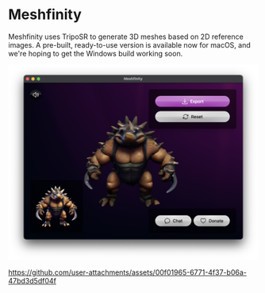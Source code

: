 # Meshfinity

Meshfinity uses TripoSR to generate 3D meshes based on 2D reference images. A pre-built, ready-to-use version is available now for macOS, and we're hoping to get the Windows build working soon.

![Screenshot of Meshfinity](docs/screenshot.png)

https://github.com/user-attachments/assets/00f01965-6771-4f37-b06a-47bd3d5df04f

